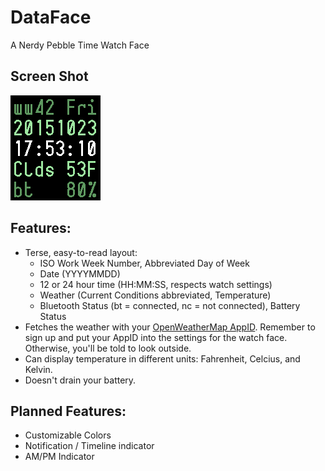 # DataFace
A Nerdy Pebble Time Watch Face

Screen Shot
---
![Screen Shot](resources/images/screenshot.png)

Features:
---
  - Terse, easy-to-read layout:
    - ISO Work Week Number, Abbreviated Day of Week
    - Date (YYYYMMDD)
    - 12 or 24 hour time (HH:MM:SS, respects watch settings)
    - Weather (Current Conditions abbreviated, Temperature)
    - Bluetooth Status (bt = connected, nc = not connected), Battery Status
  - Fetches the weather with your [OpenWeatherMap AppID](http://openweathermap.org/appid). Remember to sign up and put your AppID into the settings for the watch face. Otherwise, you'll be told to look outside.
  - Can display temperature in different units: Fahrenheit, Celcius, and Kelvin.
  - Doesn't drain your battery.

Planned Features:
---
  - Customizable Colors
  - Notification / Timeline indicator
  - AM/PM Indicator
